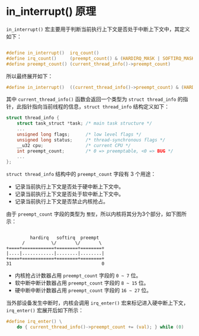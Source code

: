 # in_interrupt() 原理

`in_interrupt()` 宏主要用于判断当前执行上下文是否处于中断上下文中，其定义如下：

```c

#define in_interrupt()  irq_count()
#define irq_count()     (preempt_count() & (HARDIRQ_MASK | SOFTIRQ_MASK))
#define preempt_count() (current_thread_info()->preempt_count)

```

所以最终展开如下：

```c
#define in_interrupt()  ((current_thread_info()->preempt_count) & (HARDIRQ_MASK | SOFTIRQ_MASK))
```

其中 `current_thread_info()` 函数会返回一个类型为 `struct thread_info` 的指针，此指针指向当前线程的信息，`struct thread_info` 结构定义如下：

```c
struct thread_info {
    struct task_struct *task; /* main task structure */
    ...
    unsigned long flags;      /* low level flags */
    unsigned long status;     /* thread-synchronous flags */
    __u32 cpu;                /* current CPU */
    int preempt_count;        /* 0 => preemptable, <0 => BUG */
    ...
};
```

`struct thread_info` 结构中的 `preempt_count` 字段有 3 个用途：

* 记录当前执行上下文是否处于硬中断上下文中。
* 记录当前执行上下文是否处于软中断上下文中。
* 记录当前执行上下文是否禁止内核抢占。

由于 `preempt_count` 字段的类型为 `整型`，所以内核将其分为3个部分，如下图所示：

```text

         hardirq   softirq  preempt
      /          \/       \/       \
+====+============+========+========+
|....|............|........|........|
+====+============+========+========+
31                                  0

```

* 内核抢占计数器占用 `preempt_count` 字段的 `0 ~ 7` 位。
* 软中断中断计数器占用 `preempt_count` 字段的 `8 ~ 15` 位。
* 硬中断中断计数器占用 `preempt_count` 字段的 `16 ~ 27` 位。

当外部设备发生中断时，内核会调用 `irq_enter()` 宏来标记进入硬中断上下文，`irq_enter()` 宏展开后如下所示：

```c
#define irq_enter() \
    do { current_thread_info()->preempt_count += (val); } while (0)
```


